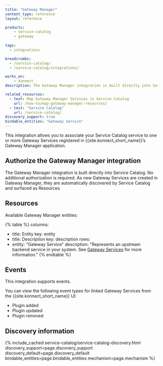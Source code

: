 ```yaml
---
title: "Gateway Manager"
content_type: reference
layout: reference

products:
    - service-catalog
    - gateway
    
tags:
  - integrations

breadcrumbs:
  - /service-catalog/
  - /service-catalog/integrations/

works_on:
    - konnect
description: The Gateway Manager integration is built directly into Service Catalog, so no additional authorization is needed.

related_resources:
  - text: Map Gateway Manager Services in Service Catalog
    url: /how-to/map-gateway-manager-resources/
  - text: "Service Catalog"
    url: /service-catalog/
discovery_support: true
bindable_entities: "Gateway Service"
---
```


This integration allows you to associate your Service Catalog service to one or more Gateway Services registered in {{site.konnect_short_name}}’s Gateway Manager application.

## Authorize the Gateway Manager integration

The Gateway Manager integration is built directly into Service Catalog. No additional authorization is required. As new Gateway Services are created in Gateway Manager, they are automatically discovered by Service Catalog and surfaced as Resources.



## Resources

Available Gateway Manager entities:

{% table %}
columns:
  - title: Entity
    key: entity
  - title: Description
    key: description
rows:
  - entity: "Gateway Service"
    description: "Represents an upstream backend service in your system. See [Gateway Services](/gateway-manager/) for more information."
{% endtable %}


## Events

This integration supports events.

You can view the following event types for linked Gateway Services from the {{site.konnect_short_name}} UI:

* Plugin added
* Plugin updated
* Plugin removed


## Discovery information

<!-- vale off-->

{% include_cached service-catalog/service-catalog-discovery.html 
   discovery_support=page.discovery_support
   discovery_default=page.discovery_default
   bindable_entities=page.bindable_entities
   mechanism=page.mechanism %}

<!-- vale on-->